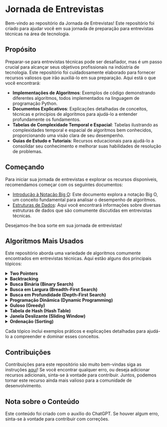 # Jornada de Entrevistas

Bem-vindo ao repositório da Jornada de Entrevistas! Este repositório foi criado para ajudar você em sua jornada de preparação para entrevistas técnicas na área de tecnologia.

## Propósito

Preparar-se para entrevistas técnicas pode ser desafiador, mas é um passo crucial para alcançar seus objetivos profissionais na indústria de tecnologia. Este repositório foi cuidadosamente elaborado para fornecer recursos valiosos que irão auxiliá-lo em sua preparação. Aqui está o que você encontrará:

- **Implementações de Algoritmos**: Exemplos de código demonstrando diferentes algoritmos, todos implementados na linguagem de programação Python.
- **Documentos Explicativos**: Explicações detalhadas de conceitos, técnicas e princípios de algoritmos para ajudá-lo a entender profundamente os fundamentos.
- **Tabelas de Complexidade Temporal e Espacial**: Tabelas ilustrando as complexidades temporal e espacial de algoritmos bem conhecidos, proporcionando uma visão clara de seu desempenho.
- **Guias de Estudo e Tutoriais**: Recursos educacionais para ajudá-lo a consolidar seu conhecimento e melhorar suas habilidades de resolução de problemas.

## Começando

Para iniciar sua jornada de entrevistas e explorar os recursos disponíveis, recomendamos começar com os seguintes documentos:

- [Introdução à Notação Big O](BIG-O-NOTATION.md): Este documento explora a notação Big O, um conceito fundamental para analisar o desempenho de algoritmos.
- [Estruturas de Dados](DATA-STRUCTURES.md): Aqui você encontrará informações sobre diversas estruturas de dados que são comumente discutidas em entrevistas técnicas.

Desejamos-lhe boa sorte em sua jornada de entrevistas!

## Algoritmos Mais Usados

Este repositório aborda uma variedade de algoritmos comumente encontrados em entrevistas técnicas. Aqui estão alguns dos principais tópicos:

<details>
<summary><b>Two Pointers</b></summary>

| Número | Algoritmo                                                  | Dificuldade | Concluído |
|--------|------------------------------------------------------------|:-----------:|:---------:|
| 1      | [Trapping Rain Water](two_pointers/trapping_rain_water.md) |   Difícil   |     ✅     |
| 2      | 3Sum                                                       |    Média    |     ❌     |
| 3      | Container With Most Water                                  |    Média    |     ❌     |
| 4      | Next Permutation                                           |    Média    |     ❌     |
| 5      | Palindrome Linked List                                     |    Fácil    |     ❌     |
| 6      | Meeting Rooms II                                           |    Média    |     ❌     |
| 7      | Remove Duplicates from Sorted Array                        |    Fácil    |     ❌     |
| 8      | Find Median from Data Stream                               |   Difícil   |     ❌     |
| 9      | 4Sum                                                       |    Média    |     ❌     |
| 10     | Rotate Array                                               |    Média    |     ❌     |
| 11     | Move Zeroes                                                |    Fácil    |     ❌     |
| 12     | Permutation in String                                      |    Média    |     ❌     |
| 13     | String Compression                                         |    Média    |     ❌     |
| 14     | Boats to Save People                                       |    Média    |     ❌     |
| 15     | Happy Number                                               |    Fácil    |     ❌     |
| 16     | Middle of the Linked List                                  |    Fácil    |     ❌     |
| 17     | Find the Duplicate Number                                  |    Média    |     ❌     |
| 18     | Valid Palindrome                                           |    Fácil    |     ❌     |
| 19     | Dot Product of Two Sparse Vectors                          |    Média    |     ❌     |
| 20     | Sort Colors                                                |    Média    |     ❌     |
| 21     | Reverse Words in a String                                  |    Média    |     ❌     |
| 22     | Intersection of Two Arrays                                 |    Fácil    |     ❌     |
| 23     | Merge Sorted Array                                         |    Fácil    |     ❌     |
| 24     | Reorder List                                               |    Média    |     ❌     |
</details>
<details>
<summary><b>Backtracking</b></summary>
</details>
<details>
<summary><b>Busca Binária (Binary Search)</b></summary>
</details>
<details>
<summary><b>Busca em Largura (Breadth-First Search)</b></summary>
</details>
<details>
<summary><b>Busca em Profundidade (Depth-First Search)</b></summary>
</details>
<details>
<summary><b>Programação Dinâmica (Dynamic Programming)</b></summary>

| Número | Algoritmo                                                                                 | Dificuldade | Concluído |
|--------|-------------------------------------------------------------------------------------------|:-----------:|:---------:|
| 1      | Longest Palindromic Substring                                                             |    Média    |     ❌     |
| 2      | [Best Time to Buy and Sell Stock](dynamic_programming/best_time_to_buy_and_sell_stock.md) |    Fácil    |     ✅     |
| 3      | Maximum Subarray                                                                          |    Fácil    |     ❌     |
| 4      | Flip String to Monotone Increasing                                                        |    Média    |     ❌     |
| 5      | Generate Parentheses                                                                      |    Média    |     ❌     |
| 6      | Climbing Stairs                                                                           |    Fácil    |     ❌     |
| 7      | House Robber                                                                              |    Média    |     ❌     |
| 8      | Best Team With No Conflicts                                                               |   Difícil   |     ❌     |
| 9      | Sum of Distances in Tree                                                                  |   Difícil   |     ❌     |
| 10     | Maximum Sum Circular Subarray                                                             |    Média    |     ❌     |
| 11     | Maximum Profit in Job Scheduling                                                          |    Média    |     ❌     |
| 12     | Sum of Subarray Minimums                                                                  |   Difícil   |     ❌     |
| 13     | Concatenated Words                                                                        |   Difícil   |     ❌     |
| 14     | Number of Ways of Cutting a Pizza                                                         |   Difícil   |     ❌     |
| 15     | Domino and Tromino Tiling                                                                 |   Difícil   |     ❌     |
| 16     | Substring With Largest Variance                                                           |   Difícil   |     ❌     |
| 17     | Minimize Maximum of Array                                                                 |   Difícil   |     ❌     |
| 18     | Perfect Squares                                                                           |    Média    |     ❌     |
| 19     | Pascal's Triangle                                                                         |    Fácil    |     ❌     |
| 20     | Jump Game                                                                                 |    Média    |     ❌     |
| 21     | Jump Game II                                                                              |   Difícil   |     ❌     |
| 22     | Palindrome Partitioning                                                                   |    Média    |     ❌     |
| 23     | Edit Distance                                                                             |    Média    |     ❌     |
| 24     | Arithmetic Slices II - Subsequence                                                        |   Difícil   |     ❌     |
| 25     | Coin Change                                                                               |    Média    |     ❌     |
| 26     | As Far from Land as Possible                                                              |    Média    |     ❌     |
| 27     | Longest Palindromic Subsequence                                                           |    Média    |     ❌     |
| 28     | Binary Tree Maximum Path Sum                                                              |    Média    |     ❌     |
| 29     | Number of Ways to Form a Target String Given a Dictionary                                 |    Média    |     ❌     |
| 30     | Rotate Function                                                                           |    Média    |     ❌     |
| 31     | Partition Array Into Two Arrays to Minimize Sum Difference                                |    Média    |     ❌     |
| 32     | Longest Common Subsequence                                                                |    Média    |     ❌     |
| 33     | Word Break Il                                                                             |    Média    |     ❌     |
| 34     | Maximum Number of Non-overlapping Palindrome Substrings                                   |    Média    |     ❌     |
| 35     | Fibonacci Number                                                                          |    Fácil    |     ❌     |
| 36     | Remove Boxes                                                                              |   Difícil   |     ❌     |
| 37     | Minimum Cost For Tickets                                                                  |    Média    |     ❌     |
| 38     | Count Different Palindromic Subsequences                                                  |    Média    |     ❌     |
| 39     | Where Will the Ball Fall                                                                  |    Média    |     ❌     |
| 40     | Longest Valid Parentheses                                                                 |    Média    |     ❌     |
| 41     | Minimum Difference in Sums After Removal of Elements                                      |   Difícil   |     ❌     |
| 42     | Minimum Path Sum                                                                          |    Média    |     ❌     |
| 43     | Split Array Largest Sum                                                                   |    Média    |     ❌     |
| 44     | Frog Jump                                                                                 |    Média    |     ❌     |
| 45     | Regular Expression Matching                                                               |   Difícil   |     ❌     |
| 46     | Best Time to Buy and Sell Stock with Cooldown                                             |   Difícil   |     ❌     |
| 47     | Maximum Product Subarray                                                                  |    Média    |     ❌     |
| 48     | Cheapest Flights Within K Stops                                                           |   Difícil   |     ❌     |
</details>
<details>
<summary><b>Guloso (Greedy)</b></summary>
</details>
<details>
<summary><b>Tabela de Hash (Hash Table)</b></summary>
</details>
<details>
<summary><b>Janela Deslizante (Sliding Window)</b></summary>
</details>
<details>
<summary><b>Ordenação (Sorting)</b></summary>
</details>

Cada tópico inclui exemplos práticos e explicações detalhadas para ajudá-lo a compreender e dominar esses conceitos.

## Contribuições

Contribuições para este repositório são muito bem-vindas siga as instruções [aqui](CONTRIBUTING.md)! Se você encontrar qualquer erro, ou deseja adicionar recursos adicionais, sinta-se à vontade para contribuir. Juntos, podemos tornar este recurso ainda mais valioso para a comunidade de desenvolvimento.

## Nota sobre o Conteúdo

Este conteúdo foi criado com o auxílio do ChatGPT. Se houver algum erro, sinta-se à vontade para contribuir com correções.
